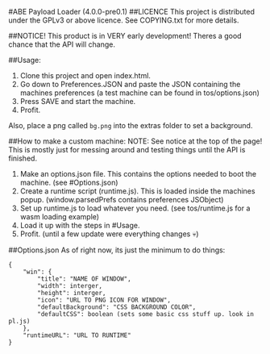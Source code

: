 #ABE Payload Loader (4.0.0-pre0.1)
##LICENCE
This project is distributed under the GPLv3 or above licence. See COPYING.txt for more details.

##NOTICE!
This product is in VERY early development! Theres a good chance that the API will change.

##Usage:
1. Clone this project and open index.html.
2. Go down to Preferences.JSON and paste the JSON containing the machines preferences (a test machine can be found in tos/options.json)
3. Press SAVE and start the machine.
4. Profit.

Also, place a png called `bg.png` into the extras folder to set a background.

##How to make a custom machine:
NOTE: See notice at the top of the page!
This is mostly just for messing around and testing things until the API is finished.
1. Make an options.json file. This contains the options needed to boot the machine. (see #Options.json)
2. Create a runtime script (runtime.js). This is loaded inside the machines popup. (window.parsedPrefs contains preferences JSObject)
3. Set up runtime.js to load whatever you need. (see tos/runtime.js for a wasm loading example)
5. Load it up with the steps in #Usage.
4. Profit. (until a few update were everything changes :skull:)

##Options.json
As of right now, its just the minimum to do things:
```
{
	"win": {
		"title": "NAME OF WINDOW",
		"width": interger,
		"height": interger,
		"icon": "URL TO PNG ICON FOR WINDOW",
		"defaultBackground": "CSS BACKGROUND COLOR",
		"defaultCSS": boolean (sets some basic css stuff up. look in pl.js)
	},
	"runtimeURL": "URL TO RUNTIME"
}
```
